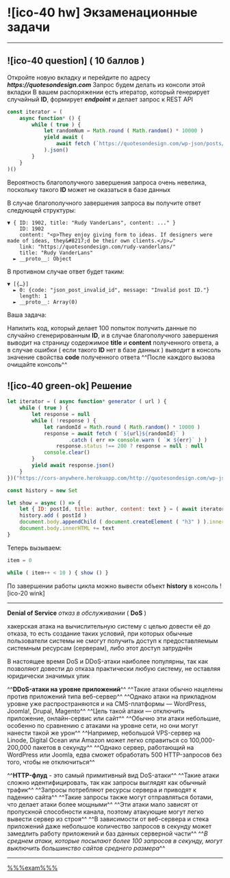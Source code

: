 # ![ico-40 hw] Экзаменационные задачи
____________________________________________________________

## ![ico-40 question] ( 10 баллов )

Откройте новую вкладку и перейдите по адресу
**_https://quotesondesign.com_**
Запрос будем делать из консоли этой вкладки
В вашем распоряжении есть итератор, который генерирует случайный **ID**, формирует **_endpoint_** и делает запрос к REST API

~~~js
const iterator = (
    async function* () {
        while ( true ) {
            let randomNum = Math.round ( Math.random() * 10000 )
            yield await (
                await fetch (`https://quotesondesign.com/wp-json/posts/${randomNum}`)
            ).json()
        }
    }  
)()
~~~

Вероятность благополучного завершения запроса очень невелика, поскольку такого **ID** может не оказаться в базе данных

В случае благополучного завершения запроса вы получите ответ следующей структуры:

~~~console
▼ { ID: 1902, title: "Rudy VanderLans", content: ..." }
    ID: 1902
    content: "<p>They enjoy giving form to ideas. If designers were made of ideas, they&#8217;d be their own clients.</p>↵"
    link: "https://quotesondesign.com/rudy-vanderlans/"
    title: "Rudy VanderLans"
  ► __proto__: Object
~~~

В противном случае ответ будет таким:

~~~console
▼ [{…}]
  ► 0: {code: "json_post_invalid_id", message: "Invalid post ID."}
    length: 1
  ► __proto__: Array(0)
~~~

Ваша задача:

Напилить код, который делает 100 попыток получить данные по случайно сгенерированным **ID**,
и в случае благополучного завершения выводит на страницу содержимое **title** и **content** полученного ответа,
а в случае ошибки ( если такого **ID** нет в базе данных ) выводит в консоль значение свойства **code** полученного ответа
^^После каждого вызова очищайте консоль^^

## ![ico-40 green-ok] Решение

~~~js
let iterator = ( async function* generator ( url ) {
    while ( true ) {
        let response = null
        while ( !response ) {
            let randomId = Math.round ( Math.random() * 10000 )
            response = await fetch ( `${url}${randomId}` )
                    .catch ( err => console.warn ( `❌ ${err}` ) )
                response.status !== 200 ? response = null : null
            console.clear()
        }
        yield await response.json()
    }
})("https://cors-anywhere.herokuapp.com/http://quotesondesign.com/wp-json/posts/")

const history = new Set

let show = async () => {
    let { ID: postId, title: author, content: text } = ( await iterator.next() ).value
    history.add ( postId )
    document.body.appendChild ( document.createElement ( "h3" ) ).innerHTML = author
    document.body.innerHTML += text
}
~~~

Теперь вызываем:

~~~js
item = 0

while ( item++ < 10 ) { show () }
~~~


По завершении работы цикла можно вывести объект **history** в консоль ![ico-20 wink]

___________________________________________________________

**Denial of Service** _отказ в обслуживании_ ( **DoS** )

 хакерская атака на вычислительную систему с целью довести её до отказа,
 то есть создание таких условий, при которых обычные пользователи системы 
 не смогут получить доступ к предоставляемым системным ресурсам (серверам), 
 либо этот доступ затруднён
 
 В настоящее время DoS и DDoS-атаки наиболее популярны,
 так как позволяют довести до отказа практически любую систему, не оставляя юридически значимых улик

^^**DDoS-атаки на уровне приложений**^^
^^Такие атаки обычно нацелены против приложений типа веб-сервер^^
^^Однако атаки на прикладном уровне уже распространяются и на CMS-платформы — WordPress, Joomla!, Drupal, Magento^^
^^Цель такой атаки — отключить приложение, онлайн-сервис или сайт^^
^^Обычно эти атаки небольшие, особенно по сравнению с атаками на уровне сети, но они могут нанести такой же урон^^
^^Например, небольшой VPS-сервер на Linode, Digital Ocean или Amazon может легко справиться со 100,000-200,000 пакетов в секунду^^
^^Однако сервер, работающий на WordPress или Joomla, едва сможет обработать 500 HTTP-запросов без того, чтобы не отключиться^^

^^**HTTP-флуд** - это самый примитивный вид DoS-атаки^^
^^Такие атаки сложно идентифицировать, так как запросы выглядят как обычный трафик^^
^^Запросы потребляют ресурсы сервера и приводят к падению сайта^^
^^Такие запросы также могут отправляться ботами, что делает атаки более мощными^^
^^Эти атаки мало зависят от пропускной способности канала, поэтому атакующие могут легко вывести сервер из строя^^
^^В зависимости от веб-сервера и стека приложений даже небольшое количество запросов в секунду может замедлить работу приложений и баз данных серверной части^^
^^_В среднем атаки, которые посылают более 100 запросов в секунду, могут выключить большинство сайтов среднего размера_^^
___________________________________________________________

[%%%exam%%%](https://garevna.github.io/js-quiz/#exam)